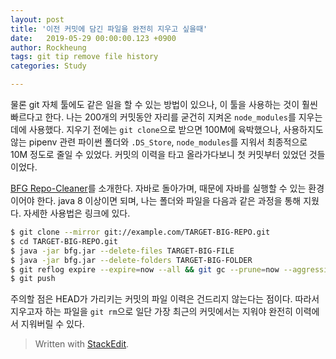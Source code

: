 ```yaml
---
layout: post
title: '이전 커밋에 담긴 파일을 완전히 지우고 싶을때'
date:   2019-05-29 00:00:00.123 +0900
author: Rockheung
tags: git tip remove file history
categories: Study

---
```

물론 git 자체 툴에도 같은 일을 할 수 있는 방법이 있으나, 이 툴을 사용하는 것이 훨씬 빠르다고 한다. 나는 200개의 커밋동안 자리를 굳건히 지켜온 `node_modules`를 지우는 데에 사용했다. 지우기 전에는 `git clone`으로 받으면 100M에 육박했으나, 사용하지도 않는 pipenv 관련 파이썬 폴더와 `.DS_Store`, `node_modules`를 지워서 최종적으로 10M 정도로 줄일 수 있었다. 커밋의 이력을 타고 올라가다보니 첫 커밋부터 있었던 것들이었다.

[BFG Repo-Cleaner](https://rtyley.github.io/bfg-repo-cleaner/)를 소개한다. 자바로 돌아가며, 때문에 자바를 실행할 수 있는 환경이어야 한다. java 8 이상이면 되며, 나는 폴더와 파일을 다음과 같은 과정을 통해 지웠다. 자세한 사용법은 링크에 있다.

```bash
$ git clone --mirror git://example.com/TARGET-BIG-REPO.git
$ cd TARGET-BIG-REPO.git
$ java -jar bfg.jar --delete-files TARGET-BIG-FILE
$ java -jar bfg.jar --delete-folders TARGET-BIG-FOLDER
$ git reflog expire --expire=now --all && git gc --prune=now --aggressive
$ git push
```

주의할 점은 HEAD가 가리키는 커밋의 파일 이력은 건드리지 않는다는 점이다. 따라서 지우고자 하는 파일을 `git rm`으로 일단 가장 최근의 커밋에서는 지워야 완전히 이력에서 지워버릴 수 있다. 


> Written with [StackEdit](https://stackedit.io/).



